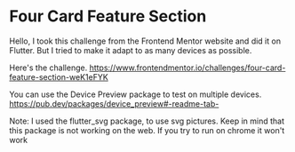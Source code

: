# Four Card Feature Section

Hello, I took this challenge from the Frontend Mentor website and did it on Flutter. But I tried to make it adapt to as many devices as possible.

Here's the challenge.
https://www.frontendmentor.io/challenges/four-card-feature-section-weK1eFYK

You can use the Device Preview package to test on multiple devices.
https://pub.dev/packages/device_preview#-readme-tab-

Note: I used the flutter_svg package, to use svg pictures. Keep in mind that this package is not working on the web. If you try to run on chrome it won't work
